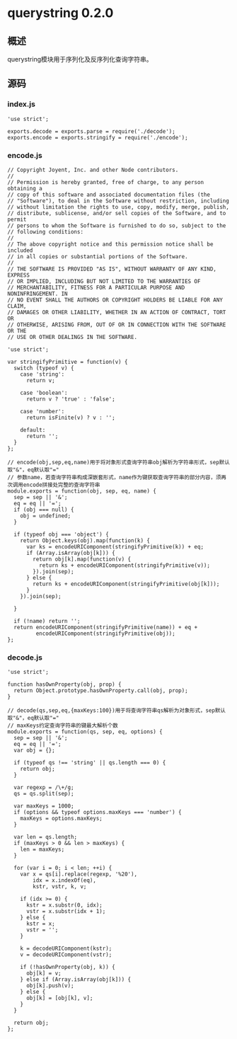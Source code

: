 # querystring 0.2.0

## 概述

querystring模块用于序列化及反序列化查询字符串。

## 源码

### index.js

	'use strict';
	
	exports.decode = exports.parse = require('./decode');
	exports.encode = exports.stringify = require('./encode');
	
### encode.js

	// Copyright Joyent, Inc. and other Node contributors.
	//
	// Permission is hereby granted, free of charge, to any person obtaining a
	// copy of this software and associated documentation files (the
	// "Software"), to deal in the Software without restriction, including
	// without limitation the rights to use, copy, modify, merge, publish,
	// distribute, sublicense, and/or sell copies of the Software, and to permit
	// persons to whom the Software is furnished to do so, subject to the
	// following conditions:
	//
	// The above copyright notice and this permission notice shall be included
	// in all copies or substantial portions of the Software.
	//
	// THE SOFTWARE IS PROVIDED "AS IS", WITHOUT WARRANTY OF ANY KIND, EXPRESS
	// OR IMPLIED, INCLUDING BUT NOT LIMITED TO THE WARRANTIES OF
	// MERCHANTABILITY, FITNESS FOR A PARTICULAR PURPOSE AND NONINFRINGEMENT. IN
	// NO EVENT SHALL THE AUTHORS OR COPYRIGHT HOLDERS BE LIABLE FOR ANY CLAIM,
	// DAMAGES OR OTHER LIABILITY, WHETHER IN AN ACTION OF CONTRACT, TORT OR
	// OTHERWISE, ARISING FROM, OUT OF OR IN CONNECTION WITH THE SOFTWARE OR THE
	// USE OR OTHER DEALINGS IN THE SOFTWARE.
	
	'use strict';
	
	var stringifyPrimitive = function(v) {
	  switch (typeof v) {
	    case 'string':
	      return v;
	
	    case 'boolean':
	      return v ? 'true' : 'false';
	
	    case 'number':
	      return isFinite(v) ? v : '';
	
	    default:
	      return '';
	  }
	};
	
	// encode(obj,sep,eq,name)用于将对象形式查询字符串obj解析为字符串形式，sep默认取"&"，eq默认取"="
	// 参数name，若查询字符串构成深嵌套形式，name作为键获取查询字符串的部分内容，须再次调用encode拼接处完整的查询字符串
	module.exports = function(obj, sep, eq, name) {
	  sep = sep || '&';
	  eq = eq || '=';
	  if (obj === null) {
	    obj = undefined;
	  }
	
	  if (typeof obj === 'object') {
	    return Object.keys(obj).map(function(k) {
	      var ks = encodeURIComponent(stringifyPrimitive(k)) + eq;
	      if (Array.isArray(obj[k])) {
	        return obj[k].map(function(v) {
	          return ks + encodeURIComponent(stringifyPrimitive(v));
	        }).join(sep);
	      } else {
	        return ks + encodeURIComponent(stringifyPrimitive(obj[k]));
	      }
	    }).join(sep);
	
	  }
	
	  if (!name) return '';
	  return encodeURIComponent(stringifyPrimitive(name)) + eq +
	         encodeURIComponent(stringifyPrimitive(obj));
	};

### decode.js

	'use strict';
	
	function hasOwnProperty(obj, prop) {
	  return Object.prototype.hasOwnProperty.call(obj, prop);
	}
	
	// decode(qs,sep,eq,{maxKeys:100})用于将查询字符串qs解析为对象形式，sep默认取"&"，eq默认取"="
	// maxKeys约定查询字符串的键最大解析个数
	module.exports = function(qs, sep, eq, options) {
	  sep = sep || '&';
	  eq = eq || '=';
	  var obj = {};
	
	  if (typeof qs !== 'string' || qs.length === 0) {
	    return obj;
	  }
	
	  var regexp = /\+/g;
	  qs = qs.split(sep);
	
	  var maxKeys = 1000;
	  if (options && typeof options.maxKeys === 'number') {
	    maxKeys = options.maxKeys;
	  }
	
	  var len = qs.length;
	  if (maxKeys > 0 && len > maxKeys) {
	    len = maxKeys;
	  }
	
	  for (var i = 0; i < len; ++i) {
	    var x = qs[i].replace(regexp, '%20'),
	        idx = x.indexOf(eq),
	        kstr, vstr, k, v;
	
	    if (idx >= 0) {
	      kstr = x.substr(0, idx);
	      vstr = x.substr(idx + 1);
	    } else {
	      kstr = x;
	      vstr = '';
	    }
	
	    k = decodeURIComponent(kstr);
	    v = decodeURIComponent(vstr);
	
	    if (!hasOwnProperty(obj, k)) {
	      obj[k] = v;
	    } else if (Array.isArray(obj[k])) {
	      obj[k].push(v);
	    } else {
	      obj[k] = [obj[k], v];
	    }
	  }
	
	  return obj;
	};